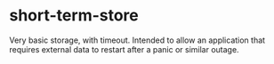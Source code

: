 # short-term-store
Very basic storage, with timeout. Intended to allow an application that requires external data to restart after a panic or similar outage.
